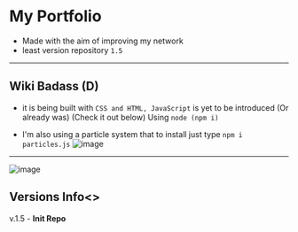 # My Portfolio 

 - Made with the aim of improving my network
 - least version repository `1.5` 
 

---
## Wiki Badass (D)

- it is being built with `CSS and HTML, JavaScript` is yet to be introduced (Or already was) (Check it out below)
Using `node (npm i)` 

- I'm also using a particle system that to install just type `npm i particles.js` 
![image](https://user-images.githubusercontent.com/87165376/220803647-18d41ba6-5e93-43cd-88ad-436148079a1e.png)
 
 ---
 ![image](https://user-images.githubusercontent.com/87165376/220803682-92c609b6-8cc6-4e05-bf86-c789f4399204.png)

## Versions Info<>

v.1.5 - **Init Repo** 
